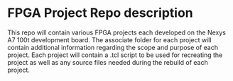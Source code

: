 # FPGA Project Repo description 
This repo will contain various FPGA projects each developed on the Nexys A7 100t development board. The associate folder for each project will contain additional information regarding the scope and purpose of each project. Each project will contain a .tcl script to be used for recreating the project as well as any source files needed during the rebuild of each project. 
